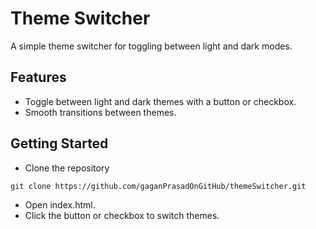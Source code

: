 # Theme Switcher
A simple theme switcher for toggling between light and dark modes.

## Features
* Toggle between light and dark themes with a button or checkbox.
* Smooth transitions between themes.

## Getting Started
* Clone the repository
```
git clone https://github.com/gaganPrasadOnGitHub/themeSwitcher.git
```
* Open index.html.
* Click the button or checkbox to switch themes.